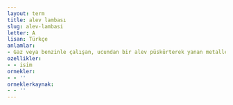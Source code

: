 ```yaml
---
layout: term
title: alev lambası
slug: alev-lambasi
letter: A
lisan: Türkçe
anlamlar:
- Gaz veya benzinle çalışan, ucundan bir alev püskürterek yanan metalleri lehimlemede kullanılan bir araç; pürmüz lambası
ozellikler:
- - isim
ornekler:
- - ''
orneklerkaynak:
- - ''
---
```

